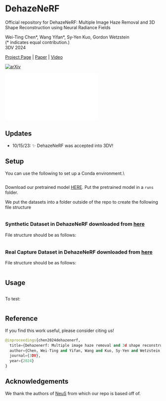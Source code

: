 # DehazeNeRF

Official repository for DehazeNeRF: Multiple Image Haze Removal and 3D Shape Reconstruction
using Neural Radiance Fields

Wei-Ting Chen*, Wang Yifan*, Sy-Yen Kuo, Gordon Wetzstein\
(* indicates equal contribution.)\
3DV 2024

[Project Page]() | [Paper](https://arxiv.org/pdf/2303.11364.pdf) | [Video]()

[![arXiv](https://img.shields.io/badge/arXiv-2303.04291-b31b1b.svg)](https://arxiv.org/pdf/2303.11364.pdf)

![image](fig/fig2.pdf)


## Updates
- 10/15/23: ✨ DehazeNeRF was accepted into 3DV!


## Setup
You can use the following to set up a Conda environment.\

```

```
Download our pretrained model [HERE](). Put the pretrained model in a `runs` folder.

We put the datasets into a folder outside of the repo to create the following file structure
```python

```

### Synthetic Dataset in DehazeNeRF downloaded from [here]()
File structure should be as follows:
```python

```

### Real Capture Dataset in DehazeNeRF downloaded from [here]()
File structure should be as follows:
```python

```


## Usage
```

```



To test:
```
```


## Reference
If you find this work useful, please consider citing us!
```python
@inproceedings{chen2024dehazenerf,
  title={Dehazenerf: Multiple image haze removal and 3d shape reconstruction using neural radiance fields},
  author={Chen, Wei-Ting and Yifan, Wang and Kuo, Sy-Yen and Wetzstein, Gordon},
  journal={3DV},
  year={2024}
}
```


## Acknowledgements
We thank the authors of [NeuS](https://github.com/Totoro97/NeuS) from which our repo is based off of.
